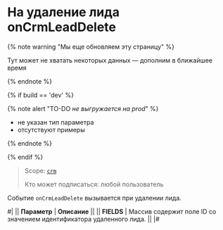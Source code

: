 # На удаление лида onCrmLeadDelete

{% note warning "Мы еще обновляем эту страницу" %}

Тут может не хватать некоторых данных — дополним в ближайшее время

{% endnote %}

{% if build == 'dev' %}

{% note alert "TO-DO _не выгружается на prod_" %}

- не указан тип параметра
- отсутствуют примеры

{% endnote %}

{% endif %}

> Scope: [`crm`](../../../scopes/permissions.md)
>
> Кто может подписаться: любой пользователь

Событие `onCrmLeadDelete` вызывается при удалении лида.

#|
|| **Параметр** | **Описание** ||
|| **FIELDS** | Массив содержит поле ID со значением идентификатора удаленного лида. ||
|#